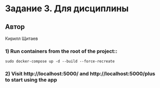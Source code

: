 # Задание 3. Для дисциплины 

## Автор
Кирилл Щитаев


### 1\) Run containers from the root of the project::
```dotenv
sudo docker-compose up -d --build --force-recreate
```
### 2\) Visit http://localhost:5000/ and http://localhost:5000/plus to start using the app
